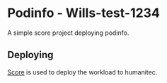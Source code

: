 # Podinfo - Wills-test-1234

A simple score project deploying podinfo.

## Deploying

[Score](https://score.dev/) is used to deploy the workload to humanitec.

